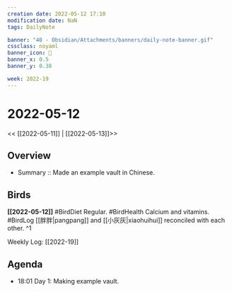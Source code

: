 ```yaml
---
creation date: 2022-05-12 17:10
modification date: NaN
tags: DailyNote

banner: "40 - Obsidian/Attachments/banners/daily-note-banner.gif"
cssclass: noyaml
banner_icon: 💌
banner_x: 0.5
banner_y: 0.38

week: 2022-19
---
```


# 2022-05-12

<< [[2022-05-11]] | [[2022-05-13]]>>

## Overview
- Summary :: Made an example vault in Chinese.

## Birds
**[[2022-05-12]]**
#BirdDiet Regular.
#BirdHealth Calcium and vitamins.
#BirdLog [[胖胖|pangpang]] and [[小灰灰|xiaohuihui]] reconciled with each other.
^1

Weekly Log: [[2022-19]]

## Agenda

- 18:01 Day 1: Making example vault. 